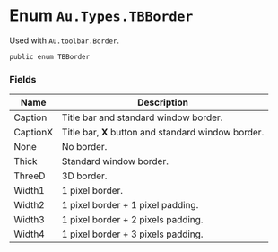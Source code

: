 # Enum `Au.Types.TBBorder`

Used with `Au.toolbar.Border`.

```
public enum TBBorder
```

### Fields

| Name | Description |
| --- | --- |
| Caption | Title bar and standard window border. |
| CaptionX | Title bar, **X** button and standard window border. |
| None | No border. |
| Thick | Standard window border. |
| ThreeD | 3D border. |
| Width1 | 1 pixel border. |
| Width2 | 1 pixel border + 1 pixel padding. |
| Width3 | 1 pixel border + 2 pixels padding. |
| Width4 | 1 pixel border + 3 pixels padding. |